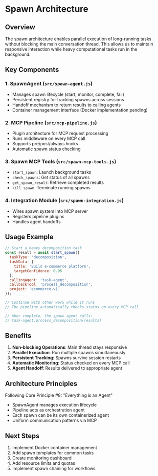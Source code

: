# Spawn Architecture

## Overview

The spawn architecture enables parallel execution of long-running tasks without blocking the main conversation thread. This allows us to maintain responsive interaction while heavy computational tasks run in the background.

## Key Components

### 1. SpawnAgent (`src/spawn-agent.js`)
- Manages spawn lifecycle (start, monitor, complete, fail)
- Persistent registry for tracking spawns across sessions
- Handoff mechanism to return results to calling agents
- Container management interface (Docker implementation pending)

### 2. MCP Pipeline (`src/mcp-pipeline.js`)
- Plugin architecture for MCP request processing
- Runs middleware on every MCP call
- Supports pre/post/always hooks
- Automatic spawn status checking

### 3. Spawn MCP Tools (`src/spawn-mcp-tools.js`)
- `start_spawn`: Launch background tasks
- `check_spawns`: Get status of all spawns
- `get_spawn_result`: Retrieve completed results
- `kill_spawn`: Terminate running spawns

### 4. Integration Module (`src/spawn-integration.js`)
- Wires spawn system into MCP server
- Registers pipeline plugins
- Handles agent handoffs

## Usage Example

```javascript
// Start a heavy decomposition task
const result = await start_spawn({
  taskType: 'decomposition',
  taskData: {
    title: 'Build e-commerce platform',
    targetConfidence: 0.95
  },
  callingAgent: 'task-agent',
  callbackTool: 'process_decomposition',
  project: 'ecommerce-v1'
});

// Continue with other work while it runs
// The pipeline automatically checks status on every MCP call

// When complete, the spawn agent calls:
// task-agent.process_decomposition(results)
```

## Benefits

1. **Non-blocking Operations**: Main thread stays responsive
2. **Parallel Execution**: Run multiple spawns simultaneously  
3. **Persistent Tracking**: Spawns survive session restarts
4. **Automatic Monitoring**: Status checked on every MCP call
5. **Agent Handoff**: Results delivered to appropriate agent

## Architecture Principles

Following Core Principle #8: "Everything is an Agent"
- SpawnAgent manages execution lifecycle
- Pipeline acts as orchestration agent
- Each spawn can be its own containerized agent
- Uniform communication patterns via MCP

## Next Steps

1. Implement Docker container management
2. Add spawn templates for common tasks
3. Create monitoring dashboard
4. Add resource limits and quotas
5. Implement spawn chaining for workflows